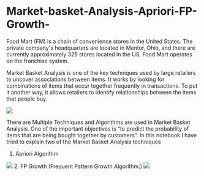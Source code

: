 # Market-basket-Analysis-Apriori-FP-Growth-
Food Mart (FM) is a chain of convenience stores in the United States. The private company's headquarters are located in Mentor, Ohio, and there are currently approximately 325 stores located in the US. Food Mart operates on the franchise system.

Market Basket Analysis is one of the key techniques used by large retailers to uncover associations between items.  It works by looking for combinations of items that occur together frequently in transactions. To put it another way, it allows retailers to identify relationships between the items that people buy.

<img src="https://miro.medium.com/max/2880/1*DHfQvlMVBaJCHpYmj1kmCw.png" class="center">

There are Multiple Techniques and Algorithms are used in Market Basket Analysis. One of the important objectives is “to predict the probability of items that are being bought together by customers”. In this notebook I have tried to explain two of the Market Basket Analysis techniques
1. Apriori Algorithm
<img src="https://miro.medium.com/v2/resize:fit:1400/format:webp/1*b1X3sV7WgElbWUZCYMOMrA.png" class="center">
2. FP Growth (Frequent Pattern Growth Algorithm.)
<img src="https://editor.analyticsvidhya.com/uploads/21563G9svOR8.png" class="center">

